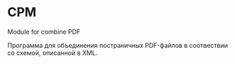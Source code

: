 # CPM
Module for combine PDF

Программа для объединения постраничных PDF-файлов в соотвествии со схемой, описанной в XML.
